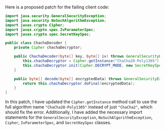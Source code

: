 Here is a proposed patch for the failing client code:
```java
import java.security.GeneralSecurityException;
import java.security.NoSuchAlgorithmException;
import javax.crypto.Cipher;
import javax.crypto.spec.IvParameterSpec;
import javax.crypto.spec.SecretKeySpec;

public class ChachaDecoder {
    private Cipher chachaDecryptor;

    public ChachaDecoder(byte[] key, byte[] iv) throws GeneralSecurityException {
        this.chachaDecryptor = Cipher.getInstance("ChaCha20-Poly1305");
        this.chachaDecryptor.init(Cipher.DECRYPT_MODE, new SecretKeySpec(key, "ChaCha20"), new IvParameterSpec(iv));
    }

    public byte[] decode(byte[] encryptedData) throws GeneralSecurityException {
        return this.chachaDecryptor.doFinal(encryptedData);
    }
}
```
In this patch, I have updated the `Cipher.getInstance` method call to use the full algorithm name `"ChaCha20-Poly1305"` instead of just `"ChaCha2"`, which should fix the error. Additionally, I have added the necessary import statements for the `GeneralSecurityException`, `NoSuchAlgorithmException`, `Cipher`, `IvParameterSpec`, and `SecretKeySpec` classes.